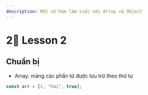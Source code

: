 ```yaml
---
description: Một số hàm làm việc với Array và Object
---
```


# 2⃣ Lesson 2

## Chuẩn bị

* Array: mảng các phần tử được lưu trữ theo thứ tự

```javascript
const arr = [1, "hai", true];
```

